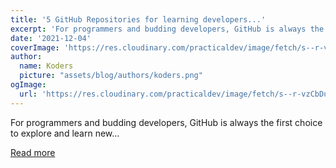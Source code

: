 ```yaml
---
title: '5 GitHub Repositories for learning developers...'
excerpt: 'For programmers and budding developers, GitHub is always the first choice to explore and learn new...'
date: '2021-12-04'
coverImage: 'https://res.cloudinary.com/practicaldev/image/fetch/s--r-vzCbDu--/c_imagga_scale,f_auto,fl_progressive,h_420,q_auto,w_1000/https://dev-to-uploads.s3.amazonaws.com/uploads/articles/pbnt6je65qcewj68n48w.jpg'
author:
  name: Koders
  picture: "assets/blog/authors/koders.png"
ogImage:
  url: 'https://res.cloudinary.com/practicaldev/image/fetch/s--r-vzCbDu--/c_imagga_scale,f_auto,fl_progressive,h_420,q_auto,w_1000/https://dev-to-uploads.s3.amazonaws.com/uploads/articles/pbnt6je65qcewj68n48w.jpg'
---
```


For programmers and budding developers, GitHub is always the first choice to explore and learn new...

[Read more](https://dev.to/crater90/5-github-repositories-for-learning-developers-4kn6)
